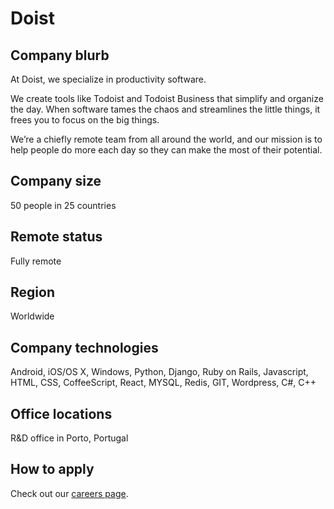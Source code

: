# Doist

## Company blurb

At Doist, we specialize in productivity software.

We create tools like Todoist and Todoist Business that simplify and organize the day. When software tames the chaos and streamlines the little things, it frees you to focus on the big things. 

We’re a chiefly remote team from all around the world, and our mission is to help people do more each day so they can make the most of their potential.

## Company size

50 people in 25 countries

## Remote status

Fully remote

## Region

Worldwide

## Company technologies

Android, iOS/OS X, Windows, Python, Django, Ruby on Rails, Javascript, HTML, CSS, CoffeeScript, React, MYSQL, Redis, GIT, Wordpress, C#, C++

## Office locations

R&D office in Porto, Portugal

## How to apply

Check out our [careers page](https://doist.com/jobs/).
